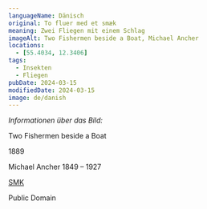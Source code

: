 ```yaml
---
languageName: Dänisch
original: To fluer med et smæk
meaning: Zwei Fliegen mit einem Schlag
imageAlt: Two Fishermen beside a Boat, Michael Ancher
locations:
  - [55.4034, 12.3406]
tags:
  - Insekten
  - Fliegen
pubDate: 2024-03-15
modifiedDate: 2024-03-15
image: de/danish
---
```


_Informationen über das Bild:_

Two Fishermen beside a Boat

1889

Michael Ancher 1849 – 1927

[SMK](https://open.smk.dk/en/artwork/image/KMS1360?q=two&page=1&filters=image_hq%3Atrue%7Cpublic_domain%3Atrue%7Ccreator_nationality%3Adanish)

Public Domain
